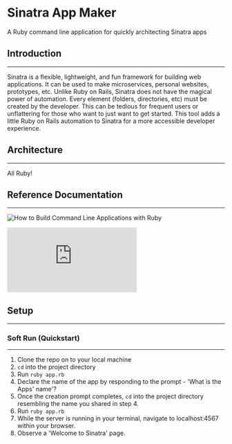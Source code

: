 # Sinatra App Maker
A Ruby command line application for quickly architecting Sinatra apps

## Introduction

---

Sinatra is a flexible, lightweight, and fun framework for building web applications. It can be used to make microservices, personal websites, prototypes, etc. Unlike Ruby on Rails, Sinatra does not have the magical power of automation. Every element (folders, directories, etc) must be created by the developer. This can be tedious for frequent users or unflattering for those who want to just want to get started. This tool adds a little Ruby on Rails automation to Sinatra for a more accessible developer experience. 

## Architecture 

---

All Ruby! 

## Reference Documentation 

---

![How to Build Command Line Applications with Ruby](https://www.rubyguides.com/2018/12/ruby-argv/)

![Sinatra Documentation](http://sinatrarb.com/documentation.html)


## Setup

---

### Soft Run (Quickstart)

---

1. Clone the repo on to your local machine
2. `cd` into the project directory
3. Run `ruby app.rb` 
4. Declare the name of the app by responding to the prompt - 'What is the Apps' name'?
5. Once the creation prompt completes, `cd` into the project directory resembling the name you shared in step 4. 
6. Run `ruby app.rb`
7. While the server is running in your terminal, navigate to localhost:4567 within your browser.
8. Observe a 'Welcome to Sinatra' page.
